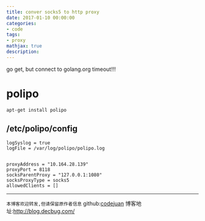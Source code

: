 ```yaml
---
title: conver socks5 to http proxy
date: 2017-01-10 00:00:00
categories:
- code
tags: 
- proxy
mathjax: true
description: 
---
```


go get, but connect to golang.org timeout!!!



<!--more-->

# polipo

```
apt-get install polipo
```

## /etc/polipo/config
```
logSyslog = true
logFile = /var/log/polipo/polipo.log


proxyAddress = "10.164.28.139"
proxyPort = 8118
socksParentProxy = "127.0.0.1:1080"
socksProxyType = socks5
allowedClients = []

```

----------------------------

`本博客欢迎转发,但请保留原作者信息`
github:[codejuan](https://github.com/CodeJuan)
博客地址:http://blog.decbug.com/


